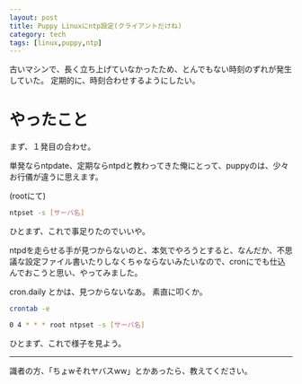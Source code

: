 ```yaml
---
layout: post
title: Puppy Linuxにntp設定(クライアントだけね)
category: tech
tags: [linux,puppy,ntp]
---
```


古いマシンで、長く立ち上げていなかったため、とんでもない時刻のずれが発生していた。
定期的に、時刻合わせするようにしたい。

# やったこと

まず、１発目の合わせ。

単発ならntpdate、定期ならntpdと教わってきた俺にとって、puppyのは、少々お行儀が違うに思えます。

(rootにて)

```bash
ntpset -s [サーバ名]
```

ひとまず、これで事足りたのでいいや。

ntpdを走らせる手が見つからないのと、本気でやろうとすると、なんだか、不思議な設定ファイル書いたりしなくちゃならないみたいなので、cronにでも仕込んでおこうと思い、やってみました。

cron.daily とかは、見つからないなあ。
素直に叩くか。

```bash
crontab -e

0 4 * * * root ntpset -s [サーバ名]
```

ひとまず、これで様子を見よう。

---

識者の方、「ちょwそれヤバスww」とかあったら、教えてください。
